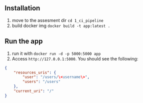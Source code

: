## Installation

1. move to the assesment dir `cd 1_ci_pipeline`
2. build docker img `docker build -t app:latest .`

## Run the app
1. run it with `docker run -d -p 5000:5000 app`
2. Access `http://127.0.0.1:5000`. You should see the following:

```json
{
    "resources_uris": {
        "user": "/users/\<username\>",
        "users": "/users"
    },
    "current_uri": "/"
}
```
